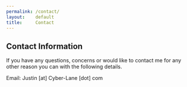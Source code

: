 ```yaml
---
permalink: /contact/
layout:    default
title:     Contact
---
```


## Contact Information

If you have any questions, concerns or would like to contact me for any other reason you can with the following details.

Email: Justin [at] Cyber-Lane [dot] com

[<i class="fa fa-twitter big-28"></i>](http://twitter.com/Cyberlane)
[<i class="fa fa-google-plus big-28"></i>](https://plus.google.com/+JustinNel)
[<i class="fa fa-youtube big-28"></i>](https://www.youtube.com/user/MrCyberlane/)
[<i class="fa fa-github big-28"></i>](https://github.com/Cyberlane/)
[<i class="fa fa-stack-overflow big-28"></i>](http://careers.stackoverflow.com/cyberlane)